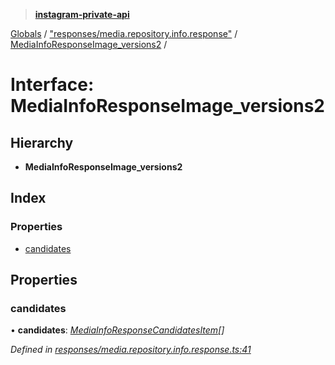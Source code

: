 > **[instagram-private-api](../README.md)**

[Globals](../README.md) / ["responses/media.repository.info.response"](../modules/_responses_media_repository_info_response_.md) / [MediaInfoResponseImage_versions2](_responses_media_repository_info_response_.mediainforesponseimage_versions2.md) /

# Interface: MediaInfoResponseImage_versions2

## Hierarchy

* **MediaInfoResponseImage_versions2**

## Index

### Properties

* [candidates](_responses_media_repository_info_response_.mediainforesponseimage_versions2.md#candidates)

## Properties

###  candidates

• **candidates**: *[MediaInfoResponseCandidatesItem](_responses_media_repository_info_response_.mediainforesponsecandidatesitem.md)[]*

*Defined in [responses/media.repository.info.response.ts:41](https://github.com/dilame/instagram-private-api/blob/173bc62/src/responses/media.repository.info.response.ts#L41)*